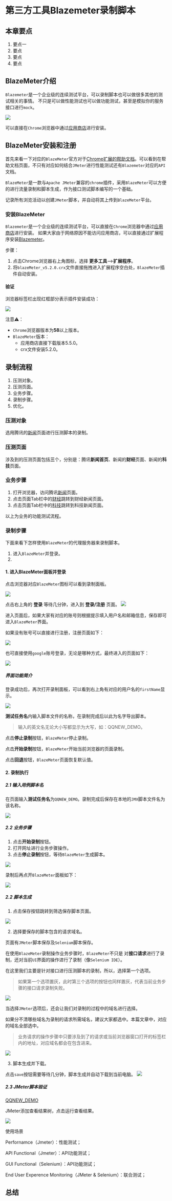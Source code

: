 # 第三方工具Blazemeter录制脚本
## 本章要点
1. 要点一
1. 要点
1. 要点
1. 要点


## BlazeMeter介绍
`Blazemeter`是一个企业级的连续测试平台，可以录制脚本也可以做很多其他的测试相关的事情。
不只是可以做性能测试也可以做功能测试，甚至是模拟你的服务接口进行`mock`。

![](https://cdn.jsdelivr.net/gh/TesterDevSoul/pic/manual/20230209114238.png)


可以直接在`Chrome`浏览器中通过[应用商店](https://chrome.google.com/webstore/detail/blazemeter-the-continuous/mbopgmdnpcbohhpnfglgohlbhfongabi?hl=zh-CN)进行安装。

## BlazeMeter安装和注册

首先来看一下对应的`BlazeMeter`官方对于[Chrome扩展的帮助文档](https://guide.blazemeter.com/hc/en-us/articles/206732579-Chrome-Extension)。可以看到在帮助文档页面，不只有对应如何结合`JMeter`进行性能测试还有`Blazemeter`对应的`API`文档。


`BlazeMeter`是一款与`Apache JMeter`兼容的`chrome`插件，采用`BlazeMeter`可以方便的进行流量录制和脚本生成，作为接口测试脚本编写的一个基础。

记录所有浏览活动以创建`JMeter`脚本，并自动将其上传到`BlazeMeter`平台。


### 安装BlazeMeter

`Blazemeter`是一个企业级的连续测试平台，可以直接在`Chrome`浏览器中通过[应用商店](https://chrome.google.com/webstore/detail/blazemeter-the-continuous/mbopgmdnpcbohhpnfglgohlbhfongabi?hl=zh-CN)进行安装。
如果大家由于网络原因不能访问应用商店，可以直接通过扩展程序安装[Blazemeter](Blazemeter-crx/mbopgmdnpcbohhpnfglgohlbhfongabi_v5.2.0.crx)。

步骤：
1. 点击Chrome浏览器右上角图标，选择  **更多工具**——>**扩展程序**。
2. 将`blazeMeter_v5.2.0.crx`文件直接拖拽进入扩展程序空白处，`BlazeMeter`插件自动安装。

#### 验证
浏览器标签栏出现红框部分表示插件安装成功：

![](https://cdn.jsdelivr.net/gh/TesterDevSoul/pic/manual/20230207153832.png)

注意⚠️：
- `Chrome`浏览器版本为**58**以上版本。
- `BlazeMeter`版本：
  - 应用商店直接下载版本5.5.0。
  - crx文件安装5.2.0。


## 录制流程

1. 压测对象。
2. 压测页面。
3. 业务步骤。
4. 录制步骤。
5. 优化。


### 压测对象

选用腾讯的[新闻](https://new.qq.com/)页面进行压测脚本的录制。

### 压测页面

涉及到的压测页面包括**三**个，分别是：腾讯**新闻首页**、新闻的**财经**页面、新闻的**科技**页面。


### 业务步骤

1. 打开浏览器，访问腾讯[新闻](https://new.qq.com/)页面。
2. 点击页面Tab栏中的[财经](https://new.qq.com/ch/finance/)跳转到财经新闻页面。
3. 点击页面Tab栏中的[科技](https://new.qq.com/ch/tech/)跳转到科技新闻页面。


以上为业务的功能测试流程。

### 录制步骤

下面来看下怎样使用`BlazeMeter`的代理服务器来录制脚本。

1. 进入`BlazeMeter`并登录。
2. 




#### 1. 进入BlazeMeter面板并登录

点击浏览器对应`BlazeMeter`图标可以看到录制面板。

![](https://cdn.jsdelivr.net/gh/TesterDevSoul/pic/manual/20230207154808.png)

点击右上角的 **登录** 等待几分钟，进入到 **登录/注册** 页面。
![](https://cdn.jsdelivr.net/gh/TesterDevSoul/pic/manual/20230207175339.png)

进入页面后，如果大家有对应的账号则根据提示填入用户名和邮箱信息，保存即可进入`BlazeMeter`界面。
 
如果没有账号可以直接进行注册，注册页面如下：

![](https://cdn.jsdelivr.net/gh/TesterDevSoul/pic/manual/20230209110346.png)

也可直接使用`google`账号登录，无论是哪种方式，最终进入的页面如下：

![](https://cdn.jsdelivr.net/gh/TesterDevSoul/pic/manual/20230209110013.png)



##### 界面功能简介

登录成功后，再次打开录制面板，可以看到右上角有对应的用户名的`firstName`显示。

![](https://cdn.jsdelivr.net/gh/TesterDevSoul/pic/manual/20230209112222.png)

**测试任务名**内输入脚本文件的名称，在录制完成后以此为名字导出脚本。
>输入的英文名无论大小写都显示为大写，如：QQNEW_DEMO。

点击**停止录制**按钮，`BlazeMeter`停止录制。

点击**开始录制**按钮，`BlazeMeter`开始当前浏览器的页面录制。

点击**回退**按钮，`BlazeMeter`页面恢复默认值。

#### 2. 录制执行

##### 2.1 输入用例脚本名

在页面输入**测试任务名**为`QQNEW_DEMO`。录制完成后保存在本地的`JMX`脚本文件名为该名称。

![](https://cdn.jsdelivr.net/gh/TesterDevSoul/pic/manual/20230209150344.png)

##### 2.2 业务步骤

1. 点击**开始录制**按钮。
2. 打开网址进行业务步骤操作。
3. 点击**停止录制**按钮，等待`BlazeMeter`生成脚本。

![](https://cdn.jsdelivr.net/gh/TesterDevSoul/pic/manual/20230209151447.gif)

录制后再点开`BlazeMeter`面板如下：

![](https://cdn.jsdelivr.net/gh/TesterDevSoul/pic/manual/20230209151846.png)

##### 2.2 脚本生成

1. 点击保存按钮跳转到筛选保存脚本页面。

![](https://cdn.jsdelivr.net/gh/TesterDevSoul/pic/manual/20230209151846.png)


2. 选择要保存的脚本包含的请求域名。

页面有`JMeter`脚本保存及`Selenium`脚本保存。

在使用`BlazeMeter`录制操作业务步骤时，`BlazeMeter`不只是
对**接口请求**进行了录制，还对当前`UI`界面的操作进行了录制（像`Selenium IDE`）。

在这里我们主要是针对接口进行压测脚本的录制，所以，选择第一个选项。

>如果第一个选项置灰，此时第三个选项的按钮也同样置灰，代表当前业务步骤的接口请求录制失败。

![](https://cdn.jsdelivr.net/gh/TesterDevSoul/pic/manual/20230209152021.png)

当选择`JMeter`选项后，还会让我们对录制的过程中的域名进行选择。

如果分不清哪些域名为录制的请求所需域名，建议大家都选中。本篇文章中，对应的域名全部选中。

>业务请求的操作步骤中只要涉及到了的请求或当前浏览器窗口打开的标签栏内的地址，对应域名都会在包含进来。

![](https://cdn.jsdelivr.net/gh/TesterDevSoul/pic/manual/20230209153521.png)

3. 脚本生成并下载。

点击`save`按钮需要等待几分钟，脚本生成并自动下载到当前电脑。
![](https://cdn.jsdelivr.net/gh/TesterDevSoul/pic/manual/20230209153704.png)

##### 2.3 JMeter脚本验证

[QQNEW_DEMO](QQNEW_DEMO.jmx)

JMeter添加查看结果树，点击运行查看结果。

![](https://cdn.jsdelivr.net/gh/TesterDevSoul/pic/manual/20230205113356.png)


使用场景

Perfornamce（Jmeter）：性能测试；

API Functional（Jmeter）：API功能测试；

GUI Functional（Selenium）：API功能测试；

End User Experence Monitoring（JMeter & Selenium）：联合测试；




## 总结
